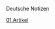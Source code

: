 Deutsche Notizen

[01.Artikel](https://github.com/ewigkeitab/deutschnotizen/tree/e897269a954835da55068842a96e1d9953e3f85e)


